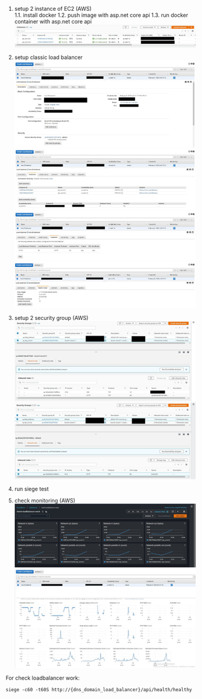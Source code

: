 1. setup 2 instance of EC2 (AWS)  
1.1. install docker
1.2. push image with asp.net core api
1.3. run docker container with asp.net core api
![C10](screens/ec2_instances.jpg)  

2. setup classic load balancer  
![C10](screens/balancer_description.jpg)
![C10](screens/balancer_instances.jpg)
![C10](screens/balancer_listeners.jpg)
![C10](screens/balancer_health_check.jpg)  

3. setup 2 security group (AWS)  
![C10](screens/sg_api.jpg)
![C10](screens/sg_balancer.jpg)  

4. run siege test  
5. check monitoring (AWS)  
![C10](screens/traffic.jpg)
![C10](screens/traffic_balancer.jpg)  

For check loadbalancer work:  
```
siege -c60 -t60S http://{dns_domain_load_balancer}/api/health/healthy 
```
